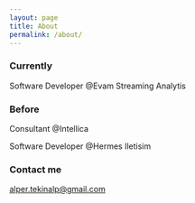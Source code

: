 ```yaml
---
layout: page
title: About
permalink: /about/
---
```


### Currently
Software Developer @Evam Streaming Analytis

### Before
Consultant @Intellica

Software Developer @Hermes Iletisim

### Contact me

[alper.tekinalp@gmail.com](mailto:alper.tekinalp@gmail.com)
